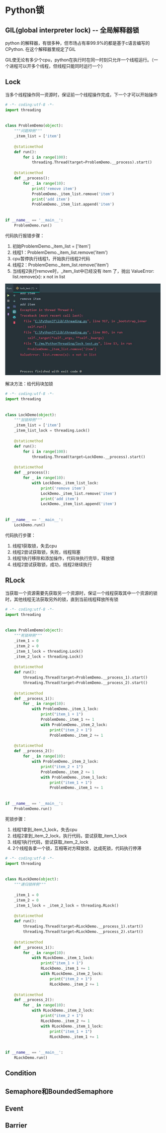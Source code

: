 # Python锁

## GIL(global interpreter lock) -- 全局解释器锁

python 的解释器，有很多种，但市场占有率99.9%的都是基于c语言编写的CPython.  在这个解释器里规定了GIL

GIL使无论有多少个cpu，python在执行时在同一时刻只允许一个线程运行。（一个进程可以开多个线程，但线程只能同时运行一个）

## Lock

当多个线程操作同一资源时，保证前一个线程操作完成，下一个才可以开始操作

```python
# -*- coding:utf-8 -*-
import threading


class ProblemDemo(object):
    """问题样例"""
    _item_list = ['item']

    @staticmethod
    def run():
        for i in range(100):
            threading.Thread(target=ProblemDemo.__process).start()

    @staticmethod
    def __process():
        for _ in range(10):
            print('remove item')
            ProblemDemo._item_list.remove('item')
            print('add item')
            ProblemDemo._item_list.append('item')


if __name__ == '__main__':
    ProblemDemo.run()

```

代码执行报错步骤：

1. 初始ProblemDemo._item_list = ['item']
2. 线程1：ProblemDemo._item_list.remove('item')
3. cpu暂停执行线程1，开始执行线程2代码
4. 线程2：ProblemDemo._item_list.remove('item')
5. 当线程2执行remove时，_item_list中已经没有 item 了，抛出 ValueError: list.remove(x): x not in list

<img src="img/lock1.jpg" width=500 />

解决方法：给代码块加锁

```python
# -*- coding:utf-8 -*-
import threading


class LockDemo(object):
    """加锁样例"""
    _item_list = ['item']
    _item_list_lock = threading.Lock()

    @staticmethod
    def run():
        for i in range(100):
            threading.Thread(target=LockDemo.__process).start()

    @staticmethod
    def __process():
        for _ in range(10):
            with LockDemo._item_list_lock:
                print('remove item')
                LockDemo._item_list.remove('item')
                print('add item')
                LockDemo._item_list.append('item')


if __name__ == '__main__':
    LockDemo.run()

```

代码执行步骤：

1. 线程1获取锁，失去cpu
2. 线程2尝试获取锁，失败，线程阻塞
3. 线程1执行移除和添加操作，代码块执行完毕，释放锁
4. 线程2尝试获取锁，成功，线程2继续执行

## RLock

当获取一个资源需要先获取另一个资源时，保证一个线程获取其中一个资源的锁时，其他线程无法获取另外的锁，直到当前线程释放所有锁

```python
# -*- coding:utf-8 -*-
import threading


class ProblemDemo(object):
    """死锁样例"""
    _item_1 = 0
    _item_2 = 0
    _item_1_lock = threading.Lock()
    _item_2_lock = threading.Lock()

    @staticmethod
    def run():
        threading.Thread(target=ProblemDemo.__process_1).start()
        threading.Thread(target=ProblemDemo.__process_2).start()

    @staticmethod
    def __process_1():
        for _ in range(10):
            with ProblemDemo._item_1_lock:
                print("item_1 + 1")
                ProblemDemo._item_1 += 1
                with ProblemDemo._item_2_lock:
                    print("item_2 + 1")
                    ProblemDemo._item_2 += 1

    @staticmethod
    def __process_2():
        for _ in range(10):
            with ProblemDemo._item_2_lock:
                print("item_2 + 1")
                ProblemDemo._item_2 += 1
                with ProblemDemo._item_1_lock:
                    print("item_1 + 1")
                    ProblemDemo._item_1 += 1


if __name__ == '__main__':
    ProblemDemo.run()

```

死锁步骤：

1. 线程1拿到_item_1_lock，失去cpu
2. 线程2拿到_item_2_lock，执行代码，尝试获取_item_1_lock
3. 线程1执行代码，尝试获取_item_2_lock
4. 2个线程各拿一个锁，互相等对方释放锁，达成死锁，代码执行停滞

```python
# -*- coding:utf-8 -*-
import threading


class RLockDemo(object):
    """递归锁样例"""

    _item_1 = 0
    _item_2 = 0
    _item_1_lock = _item_2_lock = threading.RLock()

    @staticmethod
    def run():
        threading.Thread(target=RLockDemo.__process_1).start()
        threading.Thread(target=RLockDemo.__process_2).start()

    @staticmethod
    def __process_1():
        for _ in range(10):
            with RLockDemo._item_1_lock:
                print("item_1 + 1")
                RLockDemo._item_1 += 1
                with RLockDemo._item_2_lock:
                    print("item_2 + 1")
                    RLockDemo._item_2 += 1

    @staticmethod
    def __process_2():
        for _ in range(10):
            with RLockDemo._item_2_lock:
                print("item_2 + 1")
                RLockDemo._item_2 += 1
                with RLockDemo._item_1_lock:
                    print("item_1 + 1")
                    RLockDemo._item_1 += 1


if __name__ == '__main__':
    RLockDemo.run()

```

## Condition

## Semaphore和BoundedSemaphore

## Event

## Barrier

